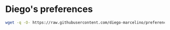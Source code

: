 # Diego's preferences

```sh
wget -q -O- https://raw.githubusercontent.com/diego-marcelino/preferences/main/raw-install.sh | bash
```
